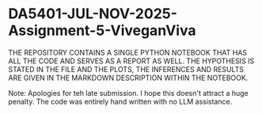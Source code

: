 # DA5401-JUL-NOV-2025-Assignment-5-ViveganViva


THE REPOSITORY CONTAINS A SINGLE PYTHON NOTEBOOK THAT HAS ALL THE CODE AND SERVES AS A REPORT AS WELL. THE HYPOTHESIS IS STATED IN THE FILE AND THE PLOTS, THE INFERENCES AND RESULTS ARE GIVEN IN THE MARKDOWN DESCRIPTION WITHIN THE NOTEBOOK. 

Note: Apologies for teh late submission. I hope this doesn't attract a huge penalty. The code was entirely hand written with no LLM assistance.

